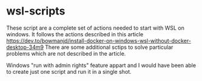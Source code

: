 # wsl-scripts
These script are a complete set of actions needed to start with WSL on windows. 
It follows the actions described in this article https://dev.to/bowmanjd/install-docker-on-windows-wsl-without-docker-desktop-34m9
There are some additional sctips to solve particular problems which are not described in the article.

Windows "run with admin rights" feature appart and I would have been able to create just one script and run it in a single shot. 
